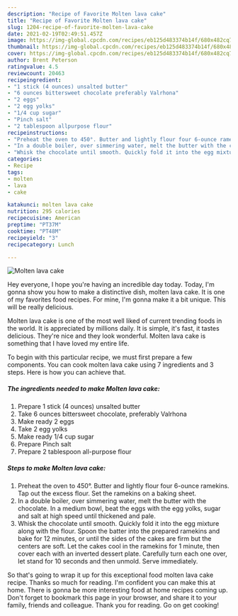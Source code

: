```yaml
---
description: "Recipe of Favorite Molten lava cake"
title: "Recipe of Favorite Molten lava cake"
slug: 1204-recipe-of-favorite-molten-lava-cake
date: 2021-02-19T02:49:51.457Z
image: https://img-global.cpcdn.com/recipes/eb125d483374b14f/680x482cq70/molten-lava-cake-recipe-main-photo.jpg
thumbnail: https://img-global.cpcdn.com/recipes/eb125d483374b14f/680x482cq70/molten-lava-cake-recipe-main-photo.jpg
cover: https://img-global.cpcdn.com/recipes/eb125d483374b14f/680x482cq70/molten-lava-cake-recipe-main-photo.jpg
author: Brent Peterson
ratingvalue: 4.5
reviewcount: 20463
recipeingredient:
- "1 stick (4 ounces) unsalted butter"
- "6 ounces bittersweet chocolate preferably Valrhona"
- "2 eggs"
- "2 egg yolks"
- "1/4 cup sugar"
- "Pinch salt"
- "2 tablespoon allpurpose flour"
recipeinstructions:
- "Preheat the oven to 450°. Butter and lightly flour four 6-ounce ramekins. Tap out the excess flour. Set the ramekins on a baking sheet."
- "In a double boiler, over simmering water, melt the butter with the chocolate. In a medium bowl, beat the eggs with the egg yolks, sugar and salt at high speed until thickened and pale."
- "Whisk the chocolate until smooth. Quickly fold it into the egg mixture along with the flour. Spoon the batter into the prepared ramekins and bake for 12 minutes, or until the sides of the cakes are firm but the centers are soft. Let the cakes cool in the ramekins for 1 minute, then cover each with an inverted dessert plate. Carefully turn each one over, let stand for 10 seconds and then unmold. Serve immediately."
categories:
- Recipe
tags:
- molten
- lava
- cake

katakunci: molten lava cake 
nutrition: 295 calories
recipecuisine: American
preptime: "PT37M"
cooktime: "PT48M"
recipeyield: "3"
recipecategory: Lunch

---
```



![Molten lava cake](https://img-global.cpcdn.com/recipes/eb125d483374b14f/680x482cq70/molten-lava-cake-recipe-main-photo.jpg)

Hey everyone, I hope you're having an incredible day today. Today, I'm gonna show you how to make a distinctive dish, molten lava cake. It is one of my favorites food recipes. For mine, I'm gonna make it a bit unique. This will be really delicious.



Molten lava cake is one of the most well liked of current trending foods in the world. It is appreciated by millions daily. It is simple, it's fast, it tastes delicious. They're nice and they look wonderful. Molten lava cake is something that I have loved my entire life.


To begin with this particular recipe, we must first prepare a few components. You can cook molten lava cake using 7 ingredients and 3 steps. Here is how you can achieve that.

<!--inarticleads1-->

##### The ingredients needed to make Molten lava cake:

1. Prepare 1 stick (4 ounces) unsalted butter
1. Take 6 ounces bittersweet chocolate, preferably Valrhona
1. Make ready 2 eggs
1. Take 2 egg yolks
1. Make ready 1/4 cup sugar
1. Prepare Pinch salt
1. Prepare 2 tablespoon all-purpose flour




<!--inarticleads2-->

##### Steps to make Molten lava cake:

1. Preheat the oven to 450°. Butter and lightly flour four 6-ounce ramekins. Tap out the excess flour. Set the ramekins on a baking sheet.
1. In a double boiler, over simmering water, melt the butter with the chocolate. In a medium bowl, beat the eggs with the egg yolks, sugar and salt at high speed until thickened and pale.
1. Whisk the chocolate until smooth. Quickly fold it into the egg mixture along with the flour. Spoon the batter into the prepared ramekins and bake for 12 minutes, or until the sides of the cakes are firm but the centers are soft. Let the cakes cool in the ramekins for 1 minute, then cover each with an inverted dessert plate. Carefully turn each one over, let stand for 10 seconds and then unmold. Serve immediately.




So that's going to wrap it up for this exceptional food molten lava cake recipe. Thanks so much for reading. I'm confident you can make this at home. There is gonna be more interesting food at home recipes coming up. Don't forget to bookmark this page in your browser, and share it to your family, friends and colleague. Thank you for reading. Go on get cooking!
